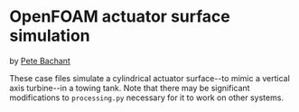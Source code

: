 OpenFOAM actuator surface simulation
====================================
by [Pete Bachant](http://petebachant.me)

These case files simulate a cylindrical actuator surface--to mimic a vertical axis turbine--in a towing tank.
Note that there may be significant modifications to `processing.py` necessary for it to work on other
systems.


